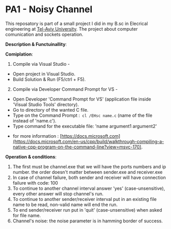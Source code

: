 # PA1 - Noisy Channel
This reposatory is part of a small project I did in my B.sc in Elecrical engineering at [Tel-Aviv University](https://www.tau.ac.il). The project about computer comunication and sockets operation.

**Description & Functuinallity**:


**Comiplation**:
1. Compile via Visual Studio -
- Open project in Visual Studio.
- Build Solution & Run (F5/ctrl + F5).
2. Compile via Developer Command Prompt for VS -
- Open Developer 'Command Prompt for VS' (application file inside 'Visual Studio Tools' directory).
- Go to directory of the wanted C file.
- Type on the Command Prompt :```
    cl /EHsc name.c``` 
  (name of the file instead of 'name.c').
- Type command for the executable file: 'name argument1 argument2'
* for more information : [https://docs.microsoft.com](https://docs.microsoft.com/en-us/cpp/build/walkthrough-compiling-a-native-cpp-program-on-the-command-line?view=msvc-170).


**Operation & conditions**:
1. The first must be channel.exe that we will have the ports numbers and ip number. the order doesn't matter between sender.exe and receiver.exe
2. In case of channel failure, both sender and receiver will have connection failure with code: 100
3. To continue to another channel interval answer 'yes' (case-unsensitive), every other answer will stop channel's run.
3. To continue to another sender/receiver interval put in an existing file name to be read, non-valid name will end the run.
4. To end sender/receiver run put in 'quit' (case-unsensitive) when asked for file name.
5. Channel's noise: the noise parameter is in hamming border of success.
